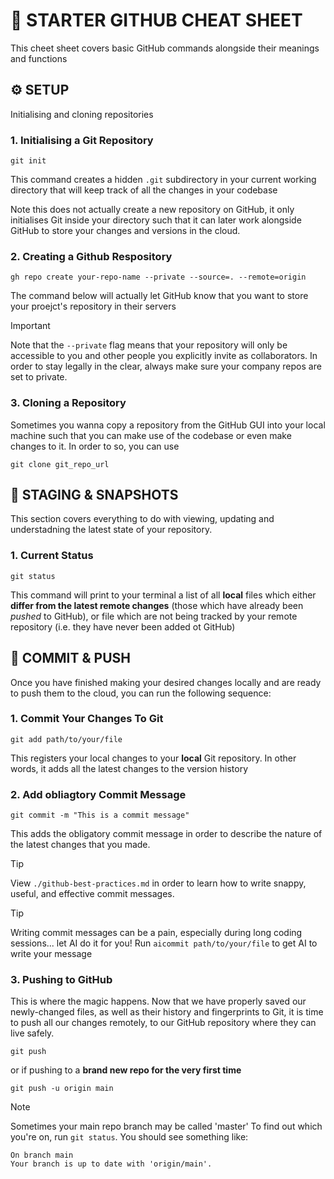 # 🚀 STARTER GITHUB CHEAT SHEET

This cheet sheet covers basic GitHub commands alongside their meanings and functions

## ⚙️  SETUP

Initialising and cloning repositories

### 1. Initialising a Git Repository

```
git init
```
This command creates a hidden `.git` subdirectory in your current working directory that will keep track of all the changes in your codebase

Note this does not actually create a new repository on GitHub, it only initialises Git inside your directory such that it can later work alongside GitHub to store your changes and versions in the cloud.

### 2. Creating a Github Respository

```
gh repo create your-repo-name --private --source=. --remote=origin
```

The command below will actually let GitHub know that you want to store your proejct's repository in their servers

> [!IMPORTANT]
> Note that the `--private` flag means that your repository will only be accessible to you and other people you explicitly invite as collaborators. In order to stay legally in the clear, always make sure your company repos are set to private.

### 3. Cloning a Repository

Sometimes you wanna copy a repository from the GitHub GUI into your local machine such that you can make use of the codebase or even make changes to it. In order to so, you can use 

```
git clone git_repo_url
```

## 📸 STAGING & SNAPSHOTS

This section covers everything to do with viewing, updating and understadning the latest state of your repository.

### 1. Current Status

```
git status
```

This command will print to your terminal a list of all **local** files which either **differ from the latest remote changes** (those which have already been _pushed_ to GitHub), or file which are not being tracked by your remote repository (i.e. they have never been added ot GitHub)

## 💾 COMMIT & PUSH

Once you have finished making your desired changes locally and are ready to push them to the cloud, you can run the following sequence:

### 1. Commit Your Changes To Git

```
git add path/to/your/file
```

This registers your local changes to your **local** Git repository. In other words, it adds all the latest changes to the version history

### 2. Add obliagtory Commit Message

```
git commit -m "This is a commit message"
```

This adds the obligatory commit message in order to describe the nature of the latest changes that you made.

> [!TIP]
> View `./github-best-practices.md` in order to learn how to write snappy, useful, and effective commit messages.

> [!TIP]
> Writing commit messages can be a pain, especially during long coding sessions... let AI do  it for you!
> Run `aicommit path/to/your/file` to get AI to write your message

### 3. Pushing to GitHub

This is where the magic happens. Now that we have properly saved our newly-changed files, as well as their history and fingerprints to Git, it is time to push all our changes remotely, to our GitHub repository where they can live safely.

```
git push
```

or if pushing to a **brand new repo for the very first time**

```
git push -u origin main
```

> [!NOTE]
> Sometimes your main repo branch may be called 'master'
> To find out which you're on, run `git status`. You should see something like:

```
On branch main
Your branch is up to date with 'origin/main'.
```

